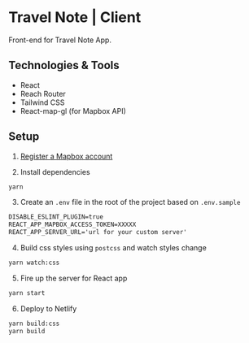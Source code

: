 # Travel Note | Client

Front-end for Travel Note App.

## Technologies & Tools

- React
- Reach Router
- Tailwind CSS
- React-map-gl (for Mapbox API)

## Setup

1. [Register a Mapbox account](https://www.mapbox.com/)

2. Install dependencies

```bash
yarn
```

3. Create an `.env` file in the root of the project based on `.env.sample`

```md
DISABLE_ESLINT_PLUGIN=true
REACT_APP_MAPBOX_ACCESS_TOKEN=XXXXX
REACT_APP_SERVER_URL='url for your custom server'
```

4. Build css styles using `postcss` and watch styles change

```bash
yarn watch:css
```

5. Fire up the server for React app

```bash
yarn start
```

6. Deploy to Netlify

```bash
yarn build:css
yarn build
```
